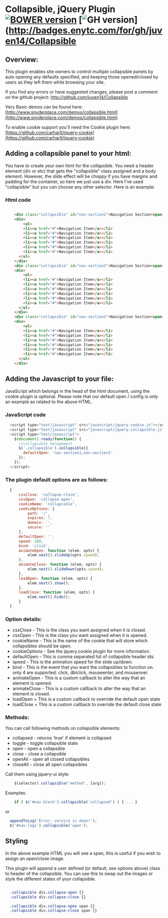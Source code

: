# Collapsible, jQuery Plugin [![BOWER version](https://badge-me.herokuapp.com/api/bower/juven14/Collapsible.png)](http://badges.enytc.com/for/bower/juven14/Collapsible) [![GH version](https://badge-me.herokuapp.com/api/gh/juven14/Collapsible.png)](http://badges.enytc.com/for/gh/juven14/Collapsible

## Overview:

This plugin enables site owners to control multiple collapsible panels by auto
opening any defaults specified, and keeping those opened/closed by users as they
left them while browsing your site.

If you find any errors or have suggested changes, please post a comment on the
github project: http://github.com/juven14/Collapsible

Very Basic demos can be found here:
[http://www.snyderplace.com/demos/collapsible.html](http://www.snyderplace.com/demos/collapsible.html)

To enable cookie support you'll need the Cookie plugin here:
[https://github.com/carhartl/jquery-cookie](https://github.com/carhartl/jquery-cookie)



## Adding a collapsible panel to your html:


You have to create your own html for the collapsible. You need a header element
(div or etc) that gets the "collapsible" class assigned and a
body element. However, the slide effect will be choppy if you have margins and
padding for the container, so here we just use a div. Here I've used
"collapsible" but you can choose any other selector. Here is an example:

### Html code
```html

    <div class="collapsible" id="nav-section1">Navigation Section<span></span></div>
    <div>
        <ul>
        <li><a href="#">Navigation Item</a></li>
        <li><a href="#">Navigation Item</a></li>
        <li><a href="#">Navigation Item</a></li>
        <li><a href="#">Navigation Item</a></li>
        <li><a href="#">Navigation Item</a></li>
        <li><a href="#">Navigation Item</a></li>
      </ul>
    </div>
    <div class="collapsible" id="nav-section2">Navigation Section<span></span></div>
    <div>
        <ul>
        <li><a href="#">Navigation Item</a></li>
        <li><a href="#">Navigation Item</a></li>
        <li><a href="#">Navigation Item</a></li>
        <li><a href="#">Navigation Item</a></li>
        <li><a href="#">Navigation Item</a></li>
        <li><a href="#">Navigation Item</a></li>
      </ul>
    </div>
    <div class="collapsible" id="nav-section3">Navigation Section<span></span></div>
    <div>
        <ul>
        <li><a href="#">Navigation Item</a></li>
        <li><a href="#">Navigation Item</a></li>
        <li><a href="#">Navigation Item</a></li>
        <li><a href="#">Navigation Item</a></li>
        <li><a href="#">Navigation Item</a></li>
        <li><a href="#">Navigation Item</a></li>
      </ul>
    </div>
```




## Adding the Javascript to your file:


JavaScript which belongs in the head of the html document, using the
cookie plugin is optional.  Please note that our default open / config is only
an example as related to the above HTML.

### JavaScript code

```js
  <script type="text/javascript" src="javascript/jquery.cookie.js"></script>
  <script type="text/javascript" src="javascript/jquery.collapsible.js"></script>
  <script type="text/javascript">
    $(document).ready(function() {
      //collapsible management
      $('.collapsible').collapsible({
        defaultOpen: 'nav-section1,nav-section3'
      });
    });
  </script>
```


### The plugin default options are as follows:

```js
  {
      cssClose: 'collapse-close',
      cssOpen: 'collapse-open',
      cookieName: 'collapsible',
      cookieOptions: {
          path: '/',
          expires: 7,
          domain: '',
          secure: ''
      },
      defaultOpen: '',
      speed: 300,
      bind: 'click',
      animateOpen: function (elem, opts) {
          elem.next().slideUp(opts.speed);
      },
      animateClose: function (elem, opts) {
          elem.next().slideDown(opts.speed);
      },
      loadOpen: function (elem, opts) {
          elem.next().show();
      },
      loadClose: function (elem, opts) {
          elem.next().hide();
      }
  }
```


### Option details:

* cssClose - This is the class you want assigned when it is closed.
* cssOpen - This is the class you want assigned when it is opened.
* cookieName - This is the name of the cookie that will store which
 collapsibles should be open.
* cookieOptions - See the jquery.cookie plugin for more information.
* defaultOpen - This is comma separated list of collapsible header ids.
* speed - This is the animation speed for the slide up/down.
* bind - This is the event that you want the collapsibles to function on. only
 4 are supported: click, dblclick, mouseenter, and mouseover.
* animateOpen - This is a custom callback to alter the way that an element
 is opened.
* animateClose - This is a custom callback to alter the way that an element
 is closed.
* loadOpen = This is a custom callback to override the default open state
* loadClose = This is a custom callback to override the default close state

### Methods:

You can call following methods on collapsible elements:

* collapsed - returns 'true' if element is collapsed
* toggle - toggle collapsible state
* open - open a collapsible
* close - close a collapsible
* openAll - open all closed collapsibles
* closeAll - close all open collapsibles

Call them using jquery-ui style:

```js
    $(selector).collapsible('method', [arg]);
```


Examples:

```js
    if ( $('#nav-block').collapsible('collapsed') ) { ... }
```
or

```js
  appendToLog('Error: service is down!');
  $('#nav-logs').collapsible('open');
```


## Styling


In the above example HTML you will see a span, this is useful if you wish to
assign an open/close image.

This plugin will append a user defined (or default, see options above) class to
header of the collapsible.  You can use this to swap out the images or style
the different states of your collapsible.


```css

  .collapsible div.collapse-open {}
  .collapsible div.collapse-close {}

  .collapsible div.collapse-open span {}
  .collapsible div.collapse-close span {}

```
